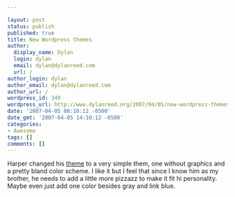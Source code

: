 ```yaml
---

layout: post
status: publish
published: true
title: New Wordpress themes
author:
  display_name: Dylan
  login: dylan
  email: dylan@dylanreed.com
  url: /
author_login: dylan
author_email: dylan@dylanreed.com
author_url: /
wordpress_id: 349
wordpress_url: http://www.dylanreed.org/2007/04/05/new-wordpress-themes/
date: '2007-04-05 08:10:12 -0500'
date_gmt: '2007-04-05 14:10:12 -0500'
categories:
- Awesome
tags: []
comments: []
---
```


Harper changed his [theme][1] to a very simple them, one without graphics and a pretty bland color scheme. I like it but I feel that since I know him as my brother, he needs to add a little more pizzazz to make it fit hi personality. Maybe even just add one color besides gray and link blue.

   [1]: http://www.nata2.org/2007/04/05/new-theme/ (Nata2 new theme)

